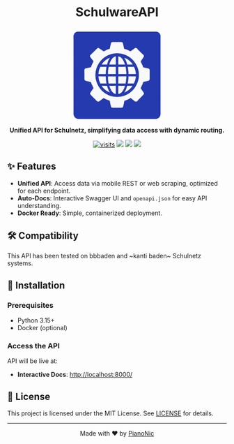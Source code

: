 # <p align="center">SchulwareAPI</p>
<p align="center">
  <img src="./assets/schulwareapi_logo.png" width="200" alt="SchulwareAPI Logo">
</p>
<p align="center">
  <strong>Unified API for Schulnetz, simplifying data access with dynamic routing.</strong>
</p>
<p align="center">
  <a href="https://github.com/PianoNic/SchulwareAPI"><img src="https://badgetrack.pianonic.ch/badge?tag=schulware-api&label=visits&color=243aae&style=flat" alt="visits"/></a>
  <a href="https://github.com/PianoNic/SchulwareAPI/blob/main/LICENSE"><img src="https://img.shields.io/github/license/PianoNic/SchulwareAPI?color=243aae"/></a>
  <a href="https://github.com/PianoNic/SchulwareAPI/releases"><img src="https://img.shields.io/github/v/release/PianoNic/SchulwareAPI?include_prereleases&color=243aae&label=Latest%20Release"/></a>
  <a href="#-installation"><img src="https://img.shields.io/badge/Selfhost-Instructions-243aae.svg"/></a>
</p>

## ✨ Features
- **Unified API**: Access data via mobile REST or web scraping, optimized for each endpoint.
- **Auto-Docs**: Interactive Swagger UI and `openapi.json` for easy API understanding.
- **Docker Ready**: Simple, containerized deployment.
  
## 🛠️ Compatibility
This API has been tested on bbbaden and ~kanti baden~ Schulnetz systems.

## 🚀 Installation

### Prerequisites
- Python 3.15+
- Docker (optional)

### Access the API
API will be live at:
- **Interactive Docs**: [http://localhost:8000/](http://localhost:8000/)

## 📜 License
This project is licensed under the MIT License. See [LICENSE](LICENSE) for details.

---
<p align="center">Made with ❤️ by <a href="https://github.com/PianoNic">PianoNic</a></p>
